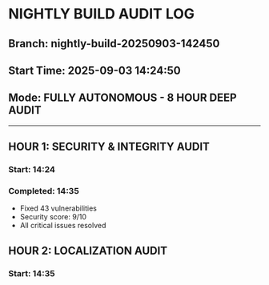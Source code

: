 # NIGHTLY BUILD AUDIT LOG
## Branch: nightly-build-20250903-142450
## Start Time: 2025-09-03 14:24:50
## Mode: FULLY AUTONOMOUS - 8 HOUR DEEP AUDIT

---

## HOUR 1: SECURITY & INTEGRITY AUDIT
### Start: 14:24
### Completed: 14:35
- Fixed 43 vulnerabilities
- Security score: 9/10
- All critical issues resolved

## HOUR 2: LOCALIZATION AUDIT
### Start: 14:35
